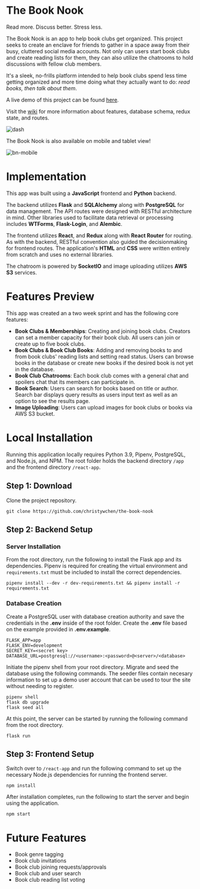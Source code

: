 # The Book Nook

Read more. Discuss better. Stress less.

The Book Nook is an app to help book clubs get organized. This project seeks to create an enclave for friends to gather in a space away from their busy, cluttered social media accounts. Not only can users start book clubs and create reading lists for them, they can also utilize the chatrooms to hold discussions with fellow club members.

It's a sleek, no-frills platform intended to help book clubs spend less time getting organized and more time doing what they actually want to do: _read books, then talk about them_.

A live demo of this project can be found [here](https://book-nook-app.herokuapp.com/).

Visit the [wiki](https://github.com/christywchen/the-book-nook/wiki) for more information about features, database schema, redux state, and routes.

![dash](https://user-images.githubusercontent.com/55429132/155458402-ab43716a-4a09-4e0c-a40c-21db8c1db580.jpg)

The Book Nook is also available on mobile and tablet view!

![bn-mobile](https://user-images.githubusercontent.com/55429132/160201725-98585cee-d726-4f5f-8f2f-c3168b0c4c41.jpg)

# Implementation
This app was built using a **JavaScript** frontend and **Python** backend.

The backend utilizes **Flask** and **SQLAlchemy** along with **PostgreSQL** for data management. The API routes were designed with RESTful architecture in mind. Other libraries used to facilitate data retrieval or processing includes **WTForms**, **Flask-Login**, and **Alembic**.

The frontend utilizes **React**, and **Redux** along with **React Router** for routing. As with the backend, RESTful convention also guided the decisionmaking for frontend routes. The application's **HTML** and **CSS** were written entirely from scratch and uses no external libraries.

The chatroom is powered by **SocketIO** and image uploading utilizes **AWS S3** services.

# Features Preview

This app was created an a two week sprint and has the following core features:
- **Book Clubs & Memberships**: Creating and joining book clubs. Creators can set a member capacity for their book club. All users can join or create up to five book clubs.
- **Book Clubs & Book Club Books**: Adding and removing books to and from book clubs' reading lists and setting read status. Users can browse books in the database or create new books if the desired book is not yet in the database.
- **Book Club Chatrooms**: Each book club comes with a general chat and spoilers chat that its members can participate in.
- **Book Search**: Users can search for books based on title or author. Search bar displays query results as users input text as well as an option to see the results page.
- **Image Uploading**: Users can upload images for book clubs or books via AWS S3 bucket.

# Local Installation

Running this application locally requires Python 3.9, Pipenv, PostgreSQL, and Node.js, and NPM. The root folder holds the backend directory ``/app`` and the frontend directory ``/react-app``.

## Step 1: Download
Clone the project repository.
```
git clone https://github.com/christywchen/the-book-nook
```
## Step 2: Backend Setup

### Server Installation
From the root directory, run the following to install the Flask app and its dependencies. Pipenv is required for creating the virtual environment and ``requirements.txt`` must be included to install the correct dependencies.

```
pipenv install --dev -r dev-requirements.txt && pipenv install -r requirements.txt
```

### Database Creation
Create a PostgreSQL user with database creation authority and save the credentials in the **.env** inside of the root folder. Create the **.env** file based on the example provided in **.env.example**.

```
FLASK_APP=app
FLASK_ENV=development
SECRET_KEY=<secret key>
DATABASE_URL=postgresql://<username>:<password>@<server>/<database>
```

Initiate the pipenv shell from your root directory. Migrate and seed the database using the following commands. The seeder files contain necesary information to set up a demo user account that can be used to tour the site without needing to register.

```
pipenv shell
flask db upgrade
flask seed all
```

At this point, the server can be started by running the following command from the root directory.
```
flask run
```

## Step 3: Frontend Setup
Switch over to ``/react-app`` and run the following command to set up the necessary Node.js dependencies for running the frontend server.

```
npm install
```

After installation completes, run the following to start the server and begin using the application.

```
npm start
```

# Future Features

- Book genre tagging
- Book club invitations
- Book club joining requests/approvals
- Book club and user search
- Book club reading list voting
